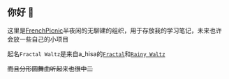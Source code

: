 ## 你好 👋

这里是[FrenchPicnic](https://github.com/FrenchPicnic)半夜闲的无聊建的组织，用于存放我的学习笔记，未来也许会放一些自己的小项目

起名`Fractal Waltz`是来自a_hisa的[`Fractal`](https://www.youtube.com/watch?v=uNhaGGjij2M)和[`Rainy Waltz`](https://www.youtube.com/watch?v=IOz7xI7mofw)  

~~而且分形圆舞曲听起来也很中二~~

